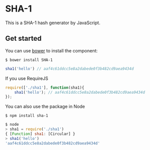 SHA-1
===

This is a SHA-1 hash generator by JavaScript.

## Get started

You can use [bower](http://bower.io/) to install the component:

```
$ bower install SHA-1
```

```js
sha1('hello') // aaf4c61ddcc5e8a2dabede0f3b482cd9aea9434d
```
If you use RequireJS

```js
require(['./sha1'], function(sha1){
    sha1('hello'); // aaf4c61ddcc5e8a2dabede0f3b482cd9aea9434d
});
```

You can also use the package in Node

```
$ npm install sha-1
```

```js
$ node
> sha1 = require('./sha1')
{ [Function] sha1: [Circular] }
> sha1('hello')
'aaf4c61ddcc5e8a2dabede0f3b482cd9aea9434d'
```